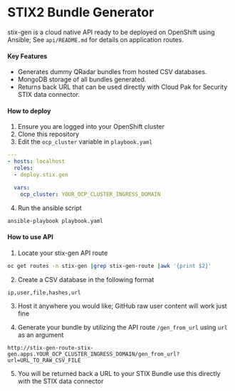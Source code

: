 # STIX2 Bundle Generator

stix-gen is a cloud native API ready to be deployed on OpenShift using Ansible; See `api/README.md` for details on application
routes.

#### Key Features
- Generates dummy QRadar bundles from hosted CSV databases.
- MongoDB storage of all bundles generated.
- Returns back URL that can be used directly with Cloud Pak for Security STIX data connector.

#### How to deploy

1. Ensure you are logged into your OpenShift cluster
2. Clone this repository
3. Edit the `ocp_cluster` variable in `playbook.yaml`

```yaml
---
- hosts: localhost
  roles:
  - deploy.stix.gen

  vars:
    ocp_cluster: YOUR_OCP_CLUSTER_INGRESS_DOMAIN
```

4. Run the ansible script

```bash
ansible-playbook playbook.yaml
```

#### How to use API

1. Locate your stix-gen API route

```bash
oc get routes -n stix-gen |grep stix-gen-route |awk '{print $2}'
```

2. Create a CSV database in the following format

```csv
ip,user,file,hashes,url
```

3. Host it anywhere you would like; GitHub raw user content will work just fine

4. Generate your bundle by utilizing the API route `/gen_from_url` using `url` as an argument

```
http://stix-gen-route-stix-gen.apps.YOUR_OCP_CLUSTER_INGRESS_DOMAIN/gen_from_url?url=URL_TO_RAW_CSV_FILE
```

5. You will be returned back a URL to your STIX Bundle use this directly with the STIX data connector
